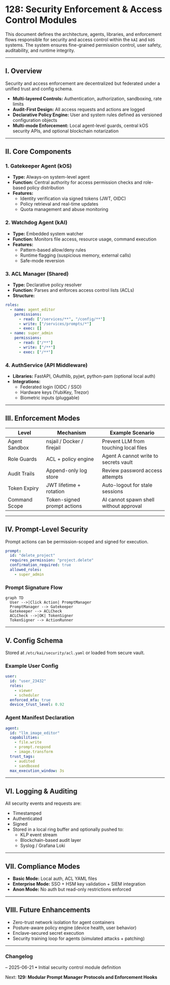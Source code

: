 # 128: Security Enforcement & Access Control Modules

This document defines the architecture, agents, libraries, and enforcement flows responsible for security and access control within the `kAI` and `kOS` systems. The system ensures fine-grained permission control, user safety, auditability, and runtime integrity.

---

## I. Overview

Security and access enforcement are decentralized but federated under a unified trust and config schema.

- **Multi-layered Controls:** Authentication, authorization, sandboxing, rate limits
- **Audit-First Design:** All access requests and actions are logged
- **Declarative Policy Engine:** User and system rules defined as versioned configuration objects
- **Multi-mode Enforcement:** Local agent-level guards, central kOS security APIs, and optional blockchain notarization

---

## II. Core Components

### 1. Gatekeeper Agent (kOS)

- **Type:** Always-on system-level agent
- **Function:** Central authority for access permission checks and role-based policy distribution
- **Features:**
  - Identity verification via signed tokens (JWT, OIDC)
  - Policy retrieval and real-time updates
  - Quota management and abuse monitoring

### 2. Watchdog Agent (kAI)

- **Type:** Embedded system watcher
- **Function:** Monitors file access, resource usage, command execution
- **Features:**
  - Pattern-based allow/deny rules
  - Runtime flagging (suspicious memory, external calls)
  - Safe-mode reversion

### 3. ACL Manager (Shared)

- **Type:** Declarative policy resolver
- **Function:** Parses and enforces access control lists (ACLs)
- **Structure:**

```yaml
roles:
  - name: agent_editor
    permissions:
      - read: ["/services/**", "/config/**"]
      - write: ["/services/prompts/*"]
      - exec: []
  - name: super_admin
    permissions:
      - read: ["/**"]
      - write: ["/**"]
      - exec: ["/**"]
```

### 4. AuthService (API Middleware)

- **Libraries:** FastAPI, OAuthlib, pyjwt, python-pam (optional local auth)
- **Integrations:**
  - Federated login (OIDC / SSO)
  - Hardware keys (YubiKey, Trezor)
  - Biometric inputs (pluggable)

---

## III. Enforcement Modes

| Level         | Mechanism                   | Example Scenario                       |
| ------------- | --------------------------- | -------------------------------------- |
| Agent Sandbox | nsjail / Docker / firejail  | Prevent LLM from touching local files  |
| Role Guards   | ACL + policy engine         | Agent A cannot write to secrets vault  |
| Audit Trails  | Append-only log store       | Review password access attempts        |
| Token Expiry  | JWT lifetime + rotation     | Auto-logout for stale sessions         |
| Command Scope | Token-signed prompt actions | AI cannot spawn shell without approval |

---

## IV. Prompt-Level Security

Prompt actions can be permission-scoped and signed for execution.

```yaml
prompt:
  id: "delete_project"
  requires_permission: "project.delete"
  confirmation_required: true
  allowed_roles:
    - super_admin
```

### Prompt Signature Flow

```mermaid
graph TD
  User -->|Click Action| PromptManager
  PromptManager --> Gatekeeper
  Gatekeeper --> ACLCheck
  ACLCheck -->|OK| TokenSigner
  TokenSigner --> ActionRunner
```

---

## V. Config Schema

Stored at `/etc/kai/security/acl.yaml` or loaded from secure vault.

### Example User Config

```yaml
user:
  id: "user_23432"
  roles:
    - viewer
    - scheduler
  enforced_mfa: true
  device_trust_level: 0.92
```

### Agent Manifest Declaration

```yaml
agent:
  id: "llm_image_editor"
  capabilities:
    - file.write
    - prompt.respond
    - image.transform
  trust_tags:
    - audited
    - sandboxed
  max_execution_window: 3s
```

---

## VI. Logging & Auditing

All security events and requests are:

- Timestamped
- Authenticated
- Signed
- Stored in a local ring buffer and optionally pushed to:
  - KLP event stream
  - Blockchain-based audit layer
  - Syslog / Grafana Loki

---

## VII. Compliance Modes

- **Basic Mode:** Local auth, ACL YAML files
- **Enterprise Mode:** SSO + HSM key validation + SIEM integration
- **Anon Mode:** No auth but read-only restrictions enforced

---

## VIII. Future Enhancements

- Zero-trust network isolation for agent containers
- Posture-aware policy engine (device health, user behavior)
- Enclave-secured secret execution
- Security training loop for agents (simulated attacks + patching)

---

### Changelog

– 2025-06-21 • Initial security control module definition

Next: **129: Modular Prompt Manager Protocols and Enforcement Hooks**

